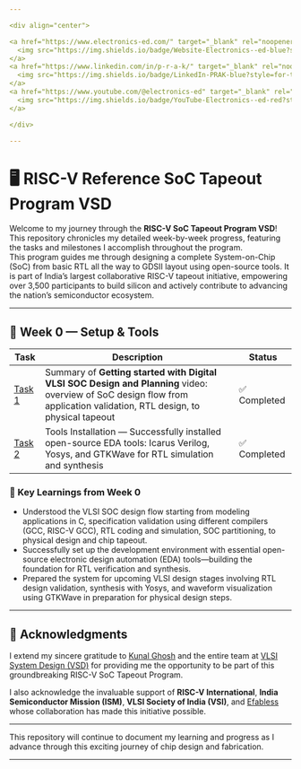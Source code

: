 ```yaml
---

<div align="center">

<a href="https://www.electronics-ed.com/" target="_blank" rel="noopener noreferrer">
  <img src="https://img.shields.io/badge/Website-Electronics--ed-blue?style=for-the-badge&logo=google-chrome&logoColor=white" alt="Website" style="vertical-align:middle;margin-right:10px;"/>
</a>
<a href="https://www.linkedin.com/in/p-r-a-k/" target="_blank" rel="noopener noreferrer">
  <img src="https://img.shields.io/badge/LinkedIn-PRAK-blue?style=for-the-badge&logo=linkedin&logoColor=white" alt="LinkedIn" style="vertical-align:middle;margin-right:10px;"/>
</a>
<a href="https://www.youtube.com/@electronics-ed" target="_blank" rel="noopener noreferrer">
  <img src="https://img.shields.io/badge/YouTube-Electronics--ed-red?style=for-the-badge&logo=youtube&logoColor=white" alt="YouTube" style="vertical-align:middle;"/>
</a>

</div>

---
```

# 🖥️ RISC-V Reference SoC Tapeout Program VSD


Welcome to my journey through the **RISC-V SoC Tapeout Program VSD**! This repository chronicles my detailed week-by-week progress, featuring the tasks and milestones I accomplish throughout the program.  
This program guides me through designing a complete System-on-Chip (SoC) from basic RTL all the way to GDSII layout using open-source tools. It is part of India’s largest collaborative RISC-V tapeout initiative, empowering over 3,500 participants to build silicon and actively contribute to advancing the nation’s semiconductor ecosystem.

---

## 📅 Week 0 — Setup & Tools

| Task | Description | Status |
|-------|-------------|--------|
| [Task 1](./Week-0/Task-1/README.md) | Summary of **Getting started with Digital VLSI SOC Design and Planning** video: overview of SoC design flow from application validation, RTL design, to physical tapeout | ✅ Completed |
| [Task 2](./Week-0/Task-2/README.md) | Tools Installation — Successfully installed open-source EDA tools: Icarus Verilog, Yosys, and GTKWave for RTL simulation and synthesis | ✅ Completed |

### 🌟 Key Learnings from Week 0

- Understood the VLSI SOC design flow starting from modeling applications in C, specification validation using different compilers (GCC, RISC-V GCC), RTL coding and simulation, SOC partitioning, to physical design and chip tapeout.
- Successfully set up the development environment with essential open-source electronic design automation (EDA) tools—building the foundation for RTL verification and synthesis.
- Prepared the system for upcoming VLSI design stages involving RTL design validation, synthesis with Yosys, and waveform visualization using GTKWave in preparation for physical design steps.

---

## 🙏 Acknowledgments

I extend my sincere gratitude to [Kunal Ghosh](https://github.com/kunalg123) and the entire team at [VLSI System Design (VSD)](https://vsdiat.vlsisystemdesign.com/) for providing me the opportunity to be part of this groundbreaking RISC-V SoC Tapeout Program.  

I also acknowledge the invaluable support of **RISC-V International**, **India Semiconductor Mission (ISM)**, **VLSI Society of India (VSI)**, and [Efabless](https://github.com/efabless) whose collaboration has made this initiative possible.

---

This repository will continue to document my learning and progress as I advance through this exciting journey of chip design and fabrication.

---

